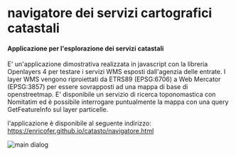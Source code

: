 # navigatore dei servizi cartografici catastali #
#### Applicazione per l'esplorazione dei servizi catastali
E' un'applicazione dimostrativa realizzata in javascript con la libreria Openlayers 4 per testare i servizi WMS esposti dall'agenzia delle entrate.
I layer WMS vengono riproiettati da ETRS89 (EPSG:6706) a Web Mercator (EPSG:3857) per essere sovrapposti ad una mappa di base di openstreetmap. E' disponibile un servizio di ricerca toponomastica con Nomitatim ed è possibile interrogare puntualmente la mappa con una query GetFeatureInfo sul layer particelle.

l'applicazione è disponibile al seguente indirizzo: https://enricofer.github.io/catasto/navigatore.html

![main dialog](https://github.com/enricofer/catasto/blob/master/img/navig.gif?raw=true)

